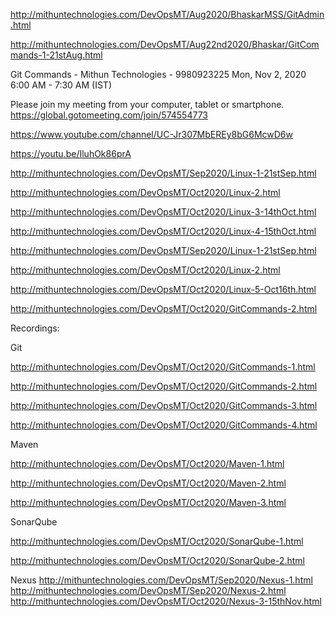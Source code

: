 http://mithuntechnologies.com/DevOpsMT/Aug2020/BhaskarMSS/GitAdmin.html

http://mithuntechnologies.com/DevOpsMT/Aug22nd2020/Bhaskar/GitCommands-1-21stAug.html

Git Commands - Mithun Technologies - 9980923225
Mon, Nov 2, 2020 6:00 AM - 7:30 AM (IST)

Please join my meeting from your computer, tablet or smartphone.
https://global.gotomeeting.com/join/574554773

https://www.youtube.com/channel/UC-Jr307MbEREy8bG6McwD6w

https://youtu.be/IluhOk86prA

http://mithuntechnologies.com/DevOpsMT/Sep2020/Linux-1-21stSep.html

http://mithuntechnologies.com/DevOpsMT/Oct2020/Linux-2.html

http://mithuntechnologies.com/DevOpsMT/Oct2020/Linux-3-14thOct.html

http://mithuntechnologies.com/DevOpsMT/Oct2020/Linux-4-15thOct.html

http://mithuntechnologies.com/DevOpsMT/Sep2020/Linux-1-21stSep.html

http://mithuntechnologies.com/DevOpsMT/Oct2020/Linux-2.html

http://mithuntechnologies.com/DevOpsMT/Oct2020/Linux-5-Oct16th.html

http://mithuntechnologies.com/DevOpsMT/Oct2020/GitCommands-2.html


Recordings:

Git

http://mithuntechnologies.com/DevOpsMT/Oct2020/GitCommands-1.html

http://mithuntechnologies.com/DevOpsMT/Oct2020/GitCommands-2.html

http://mithuntechnologies.com/DevOpsMT/Oct2020/GitCommands-3.html

http://mithuntechnologies.com/DevOpsMT/Oct2020/GitCommands-4.html

Maven

http://mithuntechnologies.com/DevOpsMT/Oct2020/Maven-1.html

http://mithuntechnologies.com/DevOpsMT/Oct2020/Maven-2.html

http://mithuntechnologies.com/DevOpsMT/Oct2020/Maven-3.html

SonarQube

http://mithuntechnologies.com/DevOpsMT/Oct2020/SonarQube-1.html

http://mithuntechnologies.com/DevOpsMT/Oct2020/SonarQube-2.html

Nexus
http://mithuntechnologies.com/DevOpsMT/Sep2020/Nexus-1.html
http://mithuntechnologies.com/DevOpsMT/Sep2020/Nexus-2.html
http://mithuntechnologies.com/DevOpsMT/Oct2020/Nexus-3-15thNov.html
